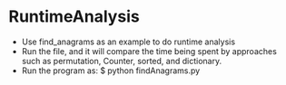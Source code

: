 # RuntimeAnalysis
* Use find_anagrams as an example to do runtime analysis
* Run the file, and it will compare the time being spent by approaches such as permutation, Counter, sorted, and dictionary.
* Run the program as: $ python findAnagrams.py 
